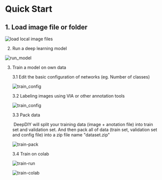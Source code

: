 # Quick Start

## 1. Load image file or folder

![load local image files](https://i.imgur.com/yb6n4E6.gif)

2. Run a deep learning model

![run_model](https://i.imgur.com/TIM8psK.gif)

3. Train a model on own data

   3.1 Edit the basic configuration of networks (eg. Number of classes)

   ![train_config](https://i.imgur.com/WUMJJFF.gif)

   3.2 Labeling images using VIA or other annotation tools

   ![train_config](https://i.imgur.com/fi64CJL.gif)

   3.3 Pack data

   ​	DeepDIY will split your training data (image + anotation file) into train set and validation set. And then pack all of data (train set, validation set and config file) into a zip file name "dataset.zip"

   ![train-pack](https://imgur.com/4TSlOvX.gif)

   3.4 Train on colab

   ![train-run](https://imgur.com/ozgQfmZ.gif)

   ![train-colab](https://imgur.com/iYQO1B9.gif)


